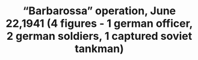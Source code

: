 ---
layout: product
title: "“Barbarossa” operation, June 22,1941 (4 figures - 1 german officer, 2 german soldiers, 1 captured soviet tankman)"
price: "TBA" 
desc: "Maketa"
img_path: "/assets/img/ICM 35391.webp"
brand: "N/A"
available: false
special_offer: false
new: false
soon: false
cat: "010000"
subcat: "013600"
subsubcat: "0N/A"
sifra: "ICM 35391"
popular: false
---